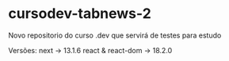 # cursodev-tabnews-2
Novo repositorio do curso .dev que servirá de testes para estudo

Versões: 
    next -> 13.1.6
    react & react-dom -> 18.2.0